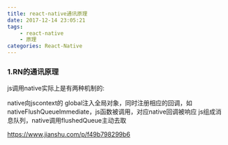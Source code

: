```yaml
---
title: react-native通讯原理
date: 2017-12-14 23:05:21
tags:
    - react-native
    - 原理
categories: React-Native
---
```


### 1.RN的通讯原理
<!-- more -->
js调用native实际上是有两种机制的:

native向jscontext的 global注入全局对象，同时注册相应的回调，如nativeFlushQueueImmediate，js函数被调用，对应native回调被响应
js组成消息队列，native调用flushedQueue主动去取

https://www.jianshu.com/p/f49b798299b6

